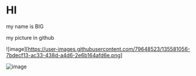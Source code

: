 # HI
my name is BIG 

my picture in github

![image][https://user-images.githubusercontent.com/79648523/135581056-7bdecf13-ac33-438d-a4d6-2e6b164afd6e.png]

![image](https://user-images.githubusercontent.com/79648523/135572257-fbe25a21-3dc6-4e5a-ab08-3ab68e4a55a5.png)
